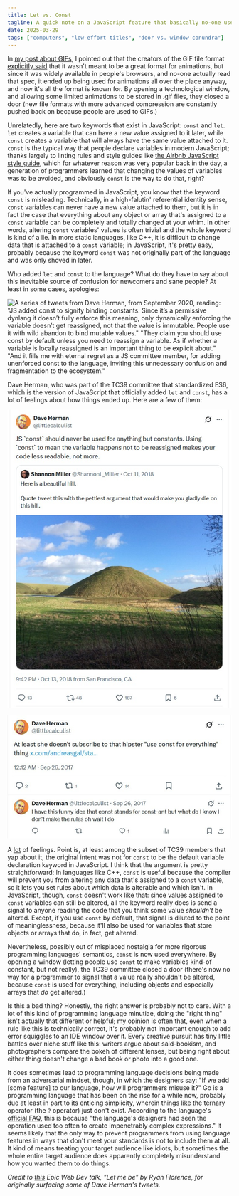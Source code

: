 ```yaml
---
title: Let vs. Const
tagline: A quick note on a JavaScript feature that basically no-one uses as intended.
date: 2025-03-29
tags: ["computers", "low-effort titles", "door vs. window conundra"]
---
```


In [my post about GIFs](/blog/gif), I pointed out that the creators of the GIF file format [explicitly said](https://www.w3.org/Graphics/GIF/spec-gif89a.txt) that it wasn't meant to be a great format for animations, but since it was widely available in people's browsers, and no-one actually read that spec, it ended up being used for animations all over the place anyway, and now it's all the format is known for. By opening a technological window, and allowing some limited animations to be stored in .gif files, they closed a door (new file formats with more advanced compression are constantly pushed back on because people are used to GIFs.)

Unrelatedly, here are two keywords that exist in JavaScript: `const` and `let`. `let` creates a variable that can have a new value assigned to it later, while `const` creates a variable that will always have the same value attached to it. `const` is the typical way that people declare variables in modern JavaScript; thanks largely to linting rules and style guides like [the Airbnb JavaScript style guide](https://github.com/airbnb/javascript), which for whatever reason was very popular back in the day, a generation of programmers learned that changing the values of variables was to be avoided, and obviously `const` is the way to do that, right?

<!-- more -->

If you've actually programmed in JavaScript, you know that the keyword `const` is misleading. Technically, in a high-falutin' referential identity sense, `const` variables can never have a new value attached to them, but it is in fact the case that everything about any object or array that's assigned to a `const` variable can be completely and totally changed at your whim. In other words, altering `const` variables' values is often trivial and the whole keyword is kind of a lie. In more static languages, like C++, it is difficult to change data that is attached to a `const` variable; in JavaScript, it's pretty easy, probably because the keyword `const` was not originally part of the language and was only shoved in later.

Who added `let` and `const` to the language? What do they have to say about this inevitable source of confusion for newcomers and sane people? At least in some cases, apologies:

![A series of tweets from Dave Herman, from September 2020, reading: "JS added const to signify binding constants. Since it’s a permissive dynlang it doesn’t fully enforce this meaning, only dynamically enforcing the *variable* doesn’t get reassigned, not that the *value* is immutable. People use it with wild abandon to bind mutable values." "They claim you should use const by default unless you need to reassign a variable. As if whether a variable is locally reassigned is an important thing to be explicit about." "And it fills me with eternal regret as a JS committee member, for adding unenforced const to the language, inviting this unnecessary confusion and fragmentation to the ecosystem."](../../../assets/posts/let-vs-const/unenforced.jpg)

Dave Herman, who was part of the TC39 committee that standardized ES6, which is the version of JavaScript that officially added `let` and `const`, has a lot of feelings about how things ended up. Here are a few of them:

![A tweet by Shannon Miller reading: "Here is a beautiful hill. Quote tweet this with the pettiest argument that would make you gladly die on this hill." Dave Herman replies: "JS `const` should never be used for anything but constants. Using `const` to mean the variable happens not to be reassigned makes your code less readable, not more."](../../../assets/posts/let-vs-const/hill.jpg)

![Dave Herman quoting a deleted tweet, adding the text "At least she doesn't subscribe to that hipster "use const for everything" thing", with the follow-up tweet "I have this funny idea that const stands for const-ant but what do I know I don't make the rules oh wait I do"](../../../assets/posts/let-vs-const/rules.jpg)

A [lot](https://x.com/search?q=from%3Alittlecalculist%20const&src=typed_query) of feelings. Point is, at least among the subset of TC39 members that yap about it, the original intent was not for `const` to be the default variable declaration keyword in JavaScript. I think that the argument is pretty straightforward: In languages like C++, `const` is useful because the compiler will prevent you from altering any data that's assigned to a `const` variable, so it lets you set rules about which data is alterable and which isn't. In JavaScript, though, `const` doesn't work like that: since values assigned to `const` variables can still be altered, all the keyword really does is send a signal to anyone reading the code that you think some value _shouldn't_ be altered. Except, if you use `const` by default, that signal is diluted to the point of meaninglessness, because it'll also be used for variables that store objects or arrays that do, in fact, get altered.

Nevertheless, possibly out of misplaced nostalgia for more rigorous programming languages' semantics, `const` is now used everywhere. By opening a window (letting people use `const` to make variables kind-of constant, but not really), the TC39 committee closed a door (there's now no way for a programmer to signal that a value really shouldn't be altered, because `const` is used for everything, including objects and especially arrays that _do_ get altered.)

Is this a bad thing? Honestly, the right answer is probably not to care. With a lot of this kind of programming language minutiae, doing the "right thing" isn't actually that different or helpful; my opinion is often that, even when a rule like this is technically correct, it's probably not important enough to add error squiggles to an IDE window over it. Every creative pursuit has tiny little battles over niche stuff like this: writers argue about said-bookism, and photographers compare the bokeh of different lenses, but being right about either thing doesn't change a bad book or photo into a good one.

It does sometimes lead to programming language decisions being made from an adversarial mindset, though, in which the designers say: "If we add [some feature] to our language, how will programmers misuse it?" Go is a programming language that has been on the rise for a while now, probably due at least in part to its enticing simplicity, wherein things like the ternary operator (the `?` operator) just don't exist. According to the language's [official FAQ](https://go.dev/doc/faq#Does_Go_have_a_ternary_form), this is because "the language's designers had seen the operation used too often to create impenetrably complex expressions." It seems likely that the only way to prevent programmers from using language features in ways that don't meet your standards is not to include them at all. It kind of means treating your target audience like idiots, but sometimes the whole entire target audience does apparently completely misunderstand how you wanted them to do things.

_Credit to [this](https://www.epicweb.dev/talks/let-me-be) Epic Web Dev talk, "Let me be" by Ryan Florence, for originally surfacing some of Dave Herman's tweets._
